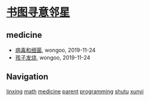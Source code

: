 # [书图寻意邻星](https://wongoo.gitee.io/sons)

## medicine
* [病毒和细菌](/medicine/virus-and-germ), wongoo, 2019-11-24
* [孩子发烧](/medicine/how-to-handle-fever), wongoo, 2019-11-24

## Navigation
[linxing](/linxing/)
[math](/math/)
[medicine](/medicine/)
[parent](/parent/)
[programming](/programming/)
[shutu](/shutu/)
[xunyi](/xunyi/)
